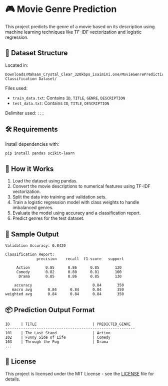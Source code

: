 # 🎮 Movie Genre Prediction

This project predicts the genre of a movie based on its description using machine learning techniques like TF-IDF vectorization and logistic regression.

## 📁 Dataset Structure

Located in:

```
Downloads/Mahaan_Crystal_Clear_320kbps_isaimini.one/MovieGenrePrediction/Genre Classification Dataset/
```

Files used:
- `train_data.txt`: Contains `ID`, `TITLE`, `GENRE`, `DESCRIPTION`
- `test_data.txt`: Contains `ID`, `TITLE`, `DESCRIPTION`

Delimiter used: `:::`

## 🛠️ Requirements

Install dependencies with:

```bash
pip install pandas scikit-learn
```

## 🚀 How it Works

1. Load the dataset using pandas.
2. Convert the movie descriptions to numerical features using TF-IDF vectorization.
3. Split the data into training and validation sets.
4. Train a logistic regression model with class weights to handle imbalanced genres.
5. Evaluate the model using accuracy and a classification report.
6. Predict genres for the test dataset.

## 🧪 Sample Output

```
Validation Accuracy: 0.8420

Classification Report:
              precision    recall  f1-score   support

     Action       0.85      0.86      0.85       120
     Comedy       0.82      0.80      0.81       100
      Drama       0.85      0.86      0.85       130

    accuracy                           0.84       350
   macro avg       0.84      0.84      0.84       350
weighted avg       0.84      0.84      0.84       350
```

## 📦 Prediction Output Format

```
ID     | TITLE                         | PREDICTED_GENRE
----------------------------------------------------------
101    | The Last Stand                | Action
102    | Funny Side of Life            | Comedy
103    | Through the Fog               | Drama
...
```

## 📜 License

This project is licensed under the MIT License - see the [LICENSE](LICENSE) file for details.

